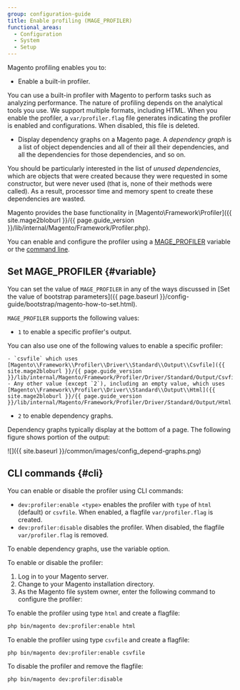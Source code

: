 ```yaml
---
group: configuration-guide
title: Enable profiling (MAGE_PROFILER)
functional_areas:
  - Configuration
  - System
  - Setup
---
```


Magento profiling enables you to:

-   Enable a built-in profiler.

 You can use a built-in profiler with Magento to perform tasks such as analyzing performance. The nature of profiling depends on the analytical tools you use. We support multiple formats, including HTML. When you enable the profiler, a `var/profiler.flag` file generates indicating the profiler is enabled and configurations. When disabled, this file is deleted.

-   Display dependency graphs on a Magento page. A *dependency graph* is a list of object dependencies and all of their all their dependencies, and all the dependencies for those dependencies, and so on.

 You should be particularly interested in the list of *unused dependencies*, which are objects that were created because they were requested in some constructor, but were never used (that is, none of their methods were called). As a result, processor time and memory spent to create these dependencies are wasted.

Magento provides the base functionality in [Magento\\Framework\\Profiler]({{ site.mage2bloburl }}/{{ page.guide_version }}/lib/internal/Magento/Framework/Profiler.php).

You can enable and configure the profiler using a [MAGE_PROFILER](#variable) variable or the [command line](#cli).

## Set MAGE_PROFILER {#variable}

You can set the value of `MAGE_PROFILER` in any of the ways discussed in [Set the value of bootstrap parameters]({{ page.baseurl }}/config-guide/bootstrap/magento-how-to-set.html).

`MAGE_PROFILER` supports the following values:

-   `1` to enable a specific profiler's output.

 You can also use one of the following values to enable a specific profiler:

    - `csvfile` which uses [Magento\\Framework\\Profiler\\Driver\\Standard\\Output\\Csvfile]({{ site.mage2bloburl }}/{{ page.guide_version }}/lib/internal/Magento/Framework/Profiler/Driver/Standard/Output/Csvfile.php)
    - Any other value (except `2`), including an empty value, which uses [Magento\\Framework\\Profiler\\Driver\\Standard\\Output\\Html]({{ site.mage2bloburl }}/{{ page.guide_version }}/lib/internal/Magento/Framework/Profiler/Driver/Standard/Output/Html.php)

-   `2` to enable dependency graphs.

 Dependency graphs typically display at the bottom of a page. The following figure shows portion of the output:

 ![]({{ site.baseurl }}/common/images/config_depend-graphs.png)

## CLI commands {#cli}

You can enable or disable the profiler using CLI commands:

-   `dev:profiler:enable <type>` enables the profiler with `type` of `html` (default) or `csvfile`. When enabled, a flagfile `var/profiler.flag` is created.
-   `dev:profiler:disable` disables the profiler. When disabled, the flagfile `var/profiler.flag` is removed.

To enable dependency graphs, use the variable option.

To enable or disable the profiler:

1. Log in to your Magento server.
1. Change to your Magento installation directory.
1. As the Magento file system owner, enter the following command to configure the profiler:

  To enable the profiler using type `html` and create a flagfile:

  ```bash
  php bin/magento dev:profiler:enable html
  ```

  To enable the profiler using type `csvfile` and create a flagfile:

  ```bash
  php bin/magento dev:profiler:enable csvfile
  ```

  To disable the profiler and remove the flagfile:

  ```bash
  php bin/magento dev:profiler:disable
  ```
